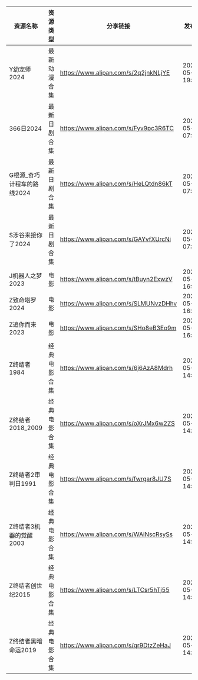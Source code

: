 | 资源名称             | 资源类型   | 分享链接                                 | 发布时间                |
| ---------------- | ------ | ------------------------------------ | ------------------- |
| Y幼宠师2024         | 最新动漫合集 | https://www.alipan.com/s/2q2jnkNLjYE | 2024-05-29 19:14:17 |
| 366日2024         | 最新日剧合集 | https://www.alipan.com/s/Fyv9pc3R6TC | 2024-05-29 07:56:12 |
| G根源_奇巧计程车的路线2024 | 最新日剧合集 | https://www.alipan.com/s/HeLQtdn86kT | 2024-05-29 07:56:13 |
| S涉谷来接你了2024      | 最新日剧合集 | https://www.alipan.com/s/GAYvfXUrcNi | 2024-05-29 07:58:15 |
| J机器人之梦2023       | 电影     | https://www.alipan.com/s/tBuyn2ExwzV | 2024-05-29 16:28:14 |
| Z致命塔罗2024        | 电影     | https://www.alipan.com/s/SLMUNvzDHhv | 2024-05-29 16:28:17 |
| Z追你而来2023        | 电影     | https://www.alipan.com/s/SHo8eB3Eo9m | 2024-05-29 16:28:21 |
| Z终结者1984         | 经典电影合集 | https://www.alipan.com/s/6j6AzA8Mdrh | 2024-05-29 14:46:13 |
| Z终结者2018_2009    | 经典电影合集 | https://www.alipan.com/s/oXrJMx6w2ZS | 2024-05-29 14:50:11 |
| Z终结者2审判日1991     | 经典电影合集 | https://www.alipan.com/s/fwrgar8JU7S | 2024-05-29 14:46:15 |
| Z终结者3机器的觉醒2003   | 经典电影合集 | https://www.alipan.com/s/WAiNscRsySs | 2024-05-29 14:46:17 |
| Z终结者创世纪2015      | 经典电影合集 | https://www.alipan.com/s/LTCsr5hTj55 | 2024-05-29 14:46:19 |
| Z终结者黑暗命运2019     | 经典电影合集 | https://www.alipan.com/s/qr9DtzZeHaJ | 2024-05-29 14:50:13 |
